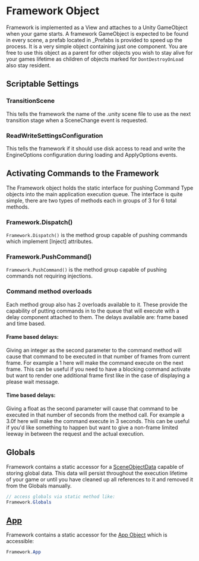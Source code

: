 # Framework Object
Framework is implemented as a View and attaches to a Unity GameObject when your game starts.  A framework GameObject is expected to be found in every scene, a prefab located in _Prefabs is provided to speed up the process.  It is a very simple object containing just one component.  You are free to use this object as a parent for other objects you wish to stay alive for your games lifetime as children of objects marked for `DontDestroyOnLoad` also stay resident.

## Scriptable Settings

### TransitionScene
This tells the framework the name of the .unity scene file to use as the next transition stage when a SceneChange event is requested.

### ReadWriteSettingsConfiguration
This tells the framework if it should use disk access to read and write the EngineOptions configuration during loading and ApplyOptions events.


## Activating Commands to the Framework

The Framework object holds the static interface for pushing Command Type objects into the main application execution queue.  The interface is quite simple, there are two types of methods each in groups of 3 for 6 total methods.

### Framework.Dispatch()

`Framework.Dispatch()` is the method group capable of pushing commands which implement [Inject] attributes.

### Framework.PushCommand()

`Framework.PushCommand()` is the method group capable of pushing commands not requiring injections.

### Command method overloads

Each method group also has 2 overloads available to it.  These provide the capability of putting commands in to the queue that will execute with a delay component attached to them.  The delays available are: frame based and time based.

#### Frame based delays:

Giving an integer as the second parameter to the command method will cause that command to be executed in that number of frames from current frame.  For example a 1 here will make the command execute on the next frame.  This can be useful if you need to have a blocking command activate but want to render one additional frame first like in the case of displaying a please wait message.

#### Time based delays:

Giving a float as the second parameter will cause that command to be executed in that number of seconds from the method call.  For example a 3.0f here will make the command execute in 3 seconds.  This can be useful if you'd like something to happen but want to give a non-frame limited leeway in between the request and the actual execution.

## Globals

Framework contains a static accessor for a [SceneObjectData](SceneObjectDataObject.md) capable of storing global data.  This data will persist throughout the execution lifetime of your game or until you have cleaned up all references to it and removed it from the Globals manually.  

```csharp
// access globals via static method like:
Framework.Globals
```

## [App](AppObject.md)

Framework contains a static accessor for the [App Object](AppObject.md) which is accessible:

```csharp
Framework.App
```

